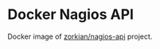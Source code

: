 # Docker Nagios API

Docker image of [zorkian/nagios-api](https://github.com/zorkian/nagios-api) project.
